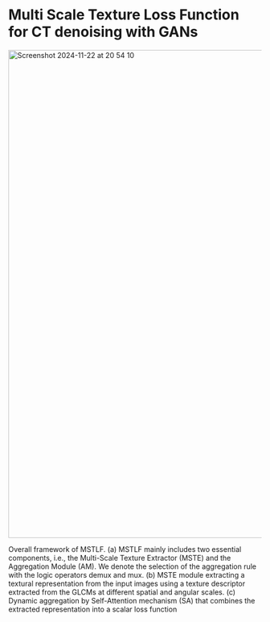 # Multi Scale Texture Loss Function for CT denoising with GANs



<img width="969" alt="Screenshot 2024-11-22 at 20 54 10" src="https://github.com/user-attachments/assets/83c7abcf-286b-4198-ac0e-58cb13774f4b">


Overall framework of MSTLF. (a) MSTLF mainly includes two essential components, i.e., the Multi-Scale Texture Extractor (MSTE) and the Aggregation Module (AM).
We denote the selection of the aggregation rule with the logic operators demux and mux.
(b) MSTE module extracting a textural representation from the input images using a texture descriptor extracted from the GLCMs at different spatial and angular scales. (c) Dynamic aggregation by Self-Attention mechanism (SA) that combines
the extracted representation into a scalar loss function


